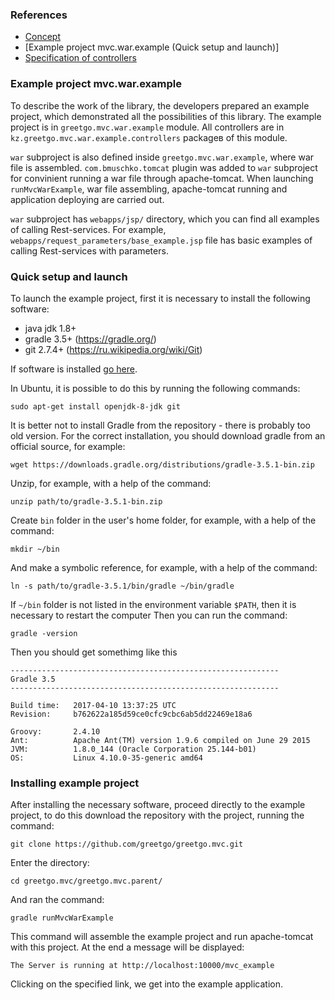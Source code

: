 ### References

 - [Concept](concept.md)
 - [Example project mvc.war.example (Quick setup and launch)]
 - [Specification of controllers](controller_spec.md)

### Example project mvc.war.example

To describe the work of the library, the developers prepared an example project, which demonstrated all the possibilities of
this library. The example project  is in `greetgo.mvc.war.example` module. All controllers are in `kz.greetgo.mvc.war.example.controllers` packageв of this module. 

`war` subproject is also defined inside `greetgo.mvc.war.example`, where war file is assembled. `com.bmuschko.tomcat` plugin was added to `war` subproject for convinient running a war file through apache-tomcat. When launching `runMvcWarExample`, war file assembling, apache-tomcat running and application deploying are carried out.

`war` subproject has `webapps/jsp/` directory, which you can find all examples of calling Rest-services. For example, `webapps/request_parameters/base_example.jsp` file has basic examples of calling Rest-services with parameters.

### Quick setup and launch

To launch the example project, first it is necessary to install the following software:
 - java jdk 1.8+
 - gradle 3.5+ (https://gradle.org/)
 - git 2.7.4+ (https://ru.wikipedia.org/wiki/Git)

If software is installed [go here](#install).

In Ubuntu, it is possible to do this by running the following commands:

    sudo apt-get install openjdk-8-jdk git

It is better not to install Gradle from the repository - there is probably too old version. For the correct installation, you should
download gradle from an official source, for example:

    wget https://downloads.gradle.org/distributions/gradle-3.5.1-bin.zip
    
Unzip, for example, with a help of the command:

    unzip path/to/gradle-3.5.1-bin.zip

Create `bin` folder in the user's home folder, for example, with a help of the command:

    mkdir ~/bin

And make a symbolic reference, for example, with a help of the command:

    ln -s path/to/gradle-3.5.1/bin/gradle ~/bin/gradle

If `~/bin` folder is not listed in the environment variable `$PATH`, then it is necessary to restart the computer
Then you can run the command:

    gradle -version

Then you should get somethimg like this

    
    ------------------------------------------------------------
    Gradle 3.5
    ------------------------------------------------------------
    
    Build time:   2017-04-10 13:37:25 UTC
    Revision:     b762622a185d59ce0cfc9cbc6ab5dd22469e18a6
    
    Groovy:       2.4.10
    Ant:          Apache Ant(TM) version 1.9.6 compiled on June 29 2015
    JVM:          1.8.0_144 (Oracle Corporation 25.144-b01)
    OS:           Linux 4.10.0-35-generic amd64

### Installing example project

After installing the necessary software, proceed directly to the example project,
to do this download the repository with the project, running the command:

    git clone https://github.com/greetgo/greetgo.mvc.git

Enter the directory:

    cd greetgo.mvc/greetgo.mvc.parent/

And ran the command:

    gradle runMvcWarExample

This command will assemble the example project and run apache-tomcat with this project. At the end a message will be displayed:

    The Server is running at http://localhost:10000/mvc_example

Clicking on the specified link, we get into the example application.
